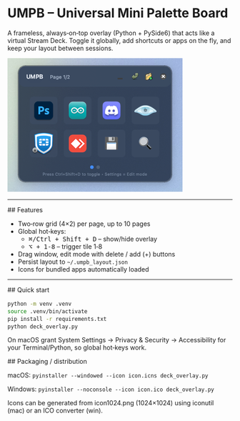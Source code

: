 # UMPB – Universal Mini Palette Board

A frameless, always‑on‑top overlay (Python + PySide6) that acts like a virtual Stream Deck. Toggle it globally, add shortcuts or apps on the fly, and keep your layout between sessions.

![screenshot](docs/screenshot.png)

---
## Features
- Two‑row grid (4×2) per page, up to 10 pages
- Global hot‑keys:
  - <kbd>⌘/Ctrl + Shift + D</kbd> – show/hide overlay
  - <kbd>⌥ + 1‑8</kbd>           – trigger tile 1‑8
- Drag window, edit mode with delete / add (+) buttons
- Persist layout to `~/.umpb_layout.json`
- Icons for bundled apps automatically loaded

---
## Quick start
```bash
python -m venv .venv
source .venv/bin/activate
pip install -r requirements.txt
python deck_overlay.py
```

On macOS grant System Settings → Privacy & Security → Accessibility for your Terminal/Python, so global hot‑keys work.

## Packaging / distribution

macOS: ```pyinstaller --windowed --icon icon.icns deck_overlay.py```

Windows: ```pyinstaller --noconsole --icon icon.ico deck_overlay.py```

Icons can be generated from icon1024.png (1024×1024) using iconutil (mac) or an ICO converter (win).
